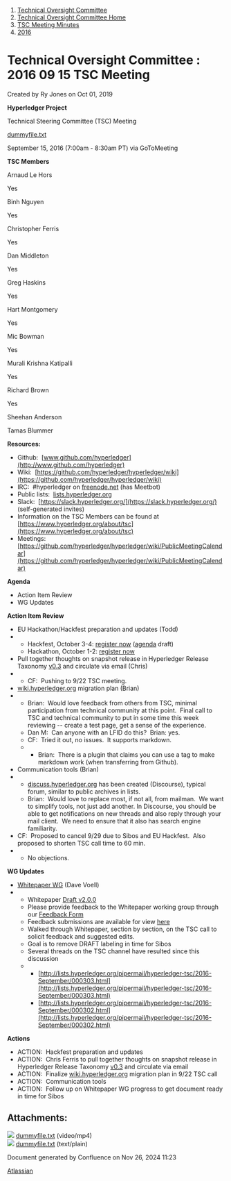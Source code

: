 1. [Technical Oversight Committee](index.html)
2. [Technical Oversight Committee Home](Technical-Oversight-Committee-Home_21430274.html)
3. [TSC Meeting Minutes](TSC-Meeting-Minutes_21448544.html)
4. [2016](2016_21448610.html)

# Technical Oversight Committee : 2016 09 15 TSC Meeting

Created by Ry Jones on Oct 01, 2019

**Hyperledger Project**

Technical Steering Committee (TSC) Meeting

[dummyfile.txt](#)

September 15, 2016 (7:00am - 8:30am PT) via GoToMeeting

**TSC Members**

Arnaud Le Hors

Yes

Binh Nguyen

Yes

Christopher Ferris

Yes

Dan Middleton

Yes

Greg Haskins

Yes

Hart Montgomery

Yes

Mic Bowman

Yes

Murali Krishna Katipalli

Yes

Richard Brown

Yes

Sheehan Anderson

Tamas Blummer

**Resources:**

- Github:  [www.github.com/hyperledger](http://www.github.com/hyperledger)
- Wiki:  [https://github.com/hyperledger/hyperledger/wiki](https://github.com/hyperledger/hyperledger/wiki)
- IRC:  #hyperledger on [freenode.net](http://freenode.net) (has Meetbot)
- Public lists:  [lists.hyperledger.org](http://lists.hyperledger.org)
- Slack:  [https://slack.hyperledger.org/](https://slack.hyperledger.org/) (self-generated invites)
- Information on the TSC Members can be found at [https://www.hyperledger.org/about/tsc](https://www.hyperledger.org/about/tsc)
- Meetings:  [https://github.com/hyperledger/hyperledger/wiki/PublicMeetingCalendar](https://github.com/hyperledger/hyperledger/wiki/PublicMeetingCalendar)

**Agenda**

- Action Item Review
- WG Updates

**Action Item Review**

- EU Hackathon/Hackfest preparation and updates (Todd)
- - Hackfest, October 3-4: [register now](https://www.regonline.com/hyperledgerhackfestoctober2016) ([agenda](https://docs.google.com/document/d/1zOkbVMbC3cdnStan4BAvufA9zpFyua_vJN6z8XxGq-Y/edit) draft)
  - Hackathon, October 1-2: [register now](https://www.eventbrite.com/e/hyperledger-hackathon-tickets-26798489002)
- Pull together thoughts on snapshot release in Hyperledger Release Taxonomy [v0.3](https://docs.google.com/document/d/19hZBOj4QklSJa2Fj3kHEwx1_R1T1rdRTXBseF6mzCN0/edit) and circulate via email (Chris)
- - CF:  Pushing to 9/22 TSC meeting.
- [wiki.hyperledger.org](http://lf-hyperledger.atlassian.net) migration plan (Brian)
- - Brian:  Would love feedback from others from TSC, minimal participation from technical community at this point.  Final call to TSC and technical community to put in some time this week reviewing -- create a test page, get a sense of the experience.
  - Dan M:  Can anyone with an LFID do this?  Brian: yes.
  - CF:  Tried it out, no issues.  It supports markdown.
  - - Brian:  There is a plugin that claims you can use a tag to make markdown work (when transferring from Github).
- Communication tools (Brian)
- - [discuss.hyperledger.org](http://discuss.hyperledger.org) has been created (Discourse), typical forum, similar to public archives in lists.
  - Brian:  Would love to replace most, if not all, from mailman.  We want to simplify tools, not just add another. In Discourse, you should be able to get notifications on new threads and also reply through your mail client.  We need to ensure that it also has search engine familiarity.
- CF:  Proposed to cancel 9/29 due to Sibos and EU Hackfest.  Also proposed to shorten TSC call time to 60 min.
- - No objections.

**WG Updates**

- [Whitepaper WG](https://github.com/hyperledger/hyperledger/wiki/Whitepaper-WG) (Dave Voell)
- - Whitepaper [Draft v2.0.0](https://docs.google.com/document/d/1Z4M_qwILLRehPbVRUsJ3OF8Iir-gqS-ZYe7W-LE9gnE/pub)
  - Please provide feedback to the Whitepaper working group through our [Feedback Form](https://docs.google.com/forms/d/1giX0cCgW8xQxOHDNoDsCt4-2cI_rjJL00QQ2dJOvEYg/viewform)
  - Feedback submissions are available for view [here](https://docs.google.com/spreadsheets/d/1xPGX2iH7AZ8RWasrBAGUMdSe6Bs8iNq2QirpPqkW1tg/edit#gid=802998142)
  - Walked through Whitepaper, section by section, on the TSC call to solicit feedback and suggested edits.
  - Goal is to remove DRAFT labeling in time for Sibos
  - Several threads on the TSC channel have resulted since this discussion
  - - [http://lists.hyperledger.org/pipermail/hyperledger-tsc/2016-September/000303.html](http://lists.hyperledger.org/pipermail/hyperledger-tsc/2016-September/000303.html)
    - [http://lists.hyperledger.org/pipermail/hyperledger-tsc/2016-September/000302.html](http://lists.hyperledger.org/pipermail/hyperledger-tsc/2016-September/000302.html)

**Actions**

- ACTION:  Hackfest preparation and updates
- ACTION:  Chris Ferris to pull together thoughts on snapshot release in Hyperledger Release Taxonomy [v0.3](https://docs.google.com/document/d/19hZBOj4QklSJa2Fj3kHEwx1_R1T1rdRTXBseF6mzCN0/edit) and circulate via email
- ACTION:  Finalize [wiki.hyperledger.org](http://lf-hyperledger.atlassian.net) migration plan in 9/22 TSC call
- ACTION:  Communication tools
- ACTION:  Follow up on Whitepaper WG progress to get document ready in time for Sibos

## Attachments:

![](images/icons/bullet_blue.gif) [dummyfile.txt](attachments/21432743/21457544.txt) (video/mp4)  
![](images/icons/bullet_blue.gif) [dummyfile.txt](attachments/21432743/21448648.txt) (text/plain)

Document generated by Confluence on Nov 26, 2024 11:23

[Atlassian](http://www.atlassian.com/)
